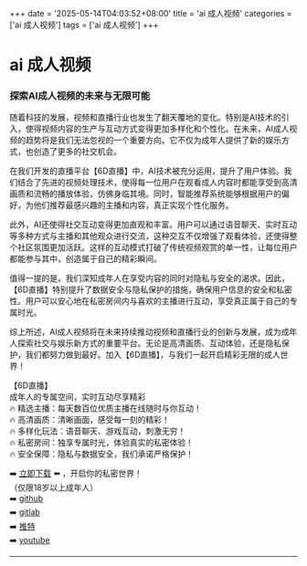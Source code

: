 +++
date = '2025-05-14T04:03:52+08:00'
title = 'ai 成人视频'
categories = ['ai 成人视频']
tags = ['ai 成人视频']
+++

# ai 成人视频

### 探索AI成人视频的未来与无限可能

随着科技的发展，视频和直播行业也发生了翻天覆地的变化。特别是AI技术的引入，使得视频内容的生产与互动方式变得更加多样化和个性化。在未来，AI成人视频的趋势将是我们无法忽视的一个重要方向。它不仅为成年人提供了新的娱乐方式，也创造了更多的社交机会。

在我们开发的直播平台【6D直播】中，AI技术被充分运用，提升了用户体验。我们结合了先进的视频处理技术，使得每一位用户在观看成人内容时都能享受到高清画质和流畅的播放体验，仿佛身临其境。同时，智能推荐系统能够根据用户的偏好，为他们推荐最感兴趣的主播和内容，真正实现个性化服务。

此外，AI还使得社交互动变得更加直观和丰富。用户可以通过语音聊天、实时互动等多种方式与主播和其他观众进行交流，这种交互不仅增强了观看体验，还使得整个社区氛围更加活跃。这样的互动模式打破了传统视频观赏的单一性，让每位用户都能参与其中，创造属于自己的精彩瞬间。

值得一提的是，我们深知成年人在享受内容的同时对隐私与安全的渴求。因此，【6D直播】特别提升了数据安全与隐私保护的措施，确保用户信息的安全和私密性。用户可以安心地在私密房间内与喜欢的主播进行互动，享受真正属于自己的专属时光。

综上所述，AI成人视频将在未来持续推动视频和直播行业的创新与发展，成为成年人探索社交与娱乐新方式的重要平台。无论是高清画质、互动体验，还是隐私保护，我们都努力做到最好。加入【6D直播】，与我们一起开启精彩无限的成人世界！

【6D直播】  
成年人的专属空间，实时互动尽享精彩  
🔥 精选主播：每天数百位优质主播在线随时与你互动！  
🔥 高清画质：清晰画面，感受每一刻的精彩！  
🔥 多样化玩法：语音聊天、游戏互动，刺激无穷！  
🔥 私密房间：独享专属时光，体验真实的私密体验！  
🔥 安全保障：隐私与数据安全，我们承诺严格保护！  

➡️ [立即下载](https://down123.s3.ap-east-1.amazonaws.com/index.html?channelCode=blog) ⬅️ ，开启你的私密世界！  
（仅限18岁以上成年人）  
➡️ [github](https://aldult-live.github.io/)  
➡️ [gitlab](https://seo-09598d.gitlab.io/)  
➡️ [推特](https://x.com/wegame33)  
➡️ [youtube](https://www.youtube.com/@6Dlive)  

---
